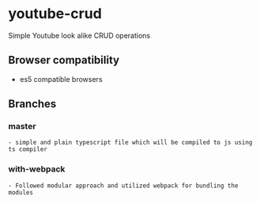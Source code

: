 # youtube-crud
Simple Youtube look alike CRUD operations

## Browser compatibility
- es5 compatible browsers
## Branches
  ### master
    - simple and plain typescript file which will be compiled to js using ts compiler
  ### with-webpack
    - Followed modular approach and utilized webpack for bundling the modules
